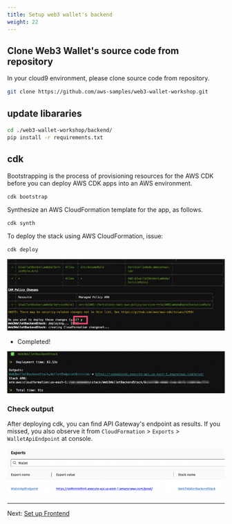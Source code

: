 ```yaml
---
title: Setup web3 wallet's backend
weight: 22
---
```



## Clone Web3 Wallet's source code from repository

In your cloud9 environment, please clone source code from repository.

```bash
git clone https://github.com/aws-samples/web3-wallet-workshop.git
```


## update libararies

```bash
cd ./web3-wallet-workshop/backend/
pip install -r requirements.txt
```

## cdk

Bootstrapping is the process of provisioning resources for the AWS CDK before you can deploy AWS CDK apps into an AWS environment.

```
cdk bootstrap
```

Synthesize an AWS CloudFormation template for the app, as follows.

```bash
cdk synth
```

To deploy the stack using AWS CloudFormation, issue:
```bash
cdk deploy
```

![cdk deploy](/contents/static/01-setup-web3-wallet/00-setup-cdk/01-cdk-deploy.png)

- Completed!

![cdk deploy](/contents/static/01-setup-web3-wallet/00-setup-cdk/02-cdk-output.png)


### Check output

After deploying cdk, you can find API Gateway's endpoint as results. If you missed, you also observe it from `CloudFormation` > `Exports` > `WalletApiEndpoint` at console.

![cdk exports](/contents/static/01-setup-web3-wallet/00-setup-cdk/03-cdk-exports.png)


----
Next: [Set up Frontend](../02-setup-frontend/index.en.md)